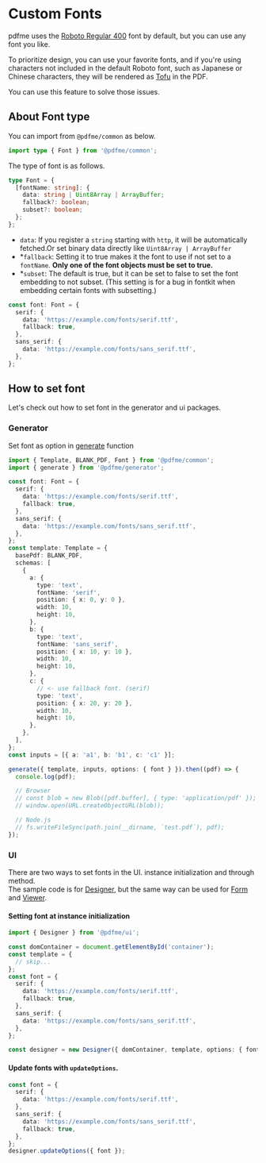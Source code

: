 # Custom Fonts

pdfme uses the [Roboto Regular 400](https://fonts.google.com/specimen/Roboto) font by default, but you can use any font you like.

To prioritize design, you can use your favorite fonts, and if you're using characters not included in the default Roboto font, such as Japanese or Chinese characters, they will be rendered as [Tofu](https://fonts.google.com/knowledge/glossary/tofu) in the PDF.

You can use this feature to solve those issues.

## About Font type

You can import from `@pdfme/common` as below.

```ts
import type { Font } from '@pdfme/common';
```

The type of font is as follows.

```ts
type Font = {
  [fontName: string]: {
    data: string | Uint8Array | ArrayBuffer;
    fallback?: boolean;
    subset?: boolean;
  };
};
```
- `data`: If you register a `string` starting with `http`, it will be automatically fetched.Or set binary data directly like `Uint8Array | ArrayBuffer`
- \*`fallback`: Setting it to true makes it the font to use if not set to a `fontName`. **Only one of the font objects must be set to true.**
- \*`subset`: The default is true, but it can be set to false to set the font embedding to not subset. (This setting is for a bug in fontkit when embedding certain fonts with subsetting.)

```ts
const font: Font = {
  serif: {
    data: 'https://example.com/fonts/serif.ttf',
    fallback: true,
  },
  sans_serif: {
    data: 'https://example.com/fonts/sans_serif.ttf',
  },
};
```

## How to set font

Let's check out how to set font in the generator and ui packages.

### Generator

Set font as option in [generate](/docs/getting-started#generator) function

```ts
import { Template, BLANK_PDF, Font } from '@pdfme/common';
import { generate } from '@pdfme/generator';

const font: Font = {
  serif: {
    data: 'https://example.com/fonts/serif.ttf',
    fallback: true,
  },
  sans_serif: {
    data: 'https://example.com/fonts/sans_serif.ttf',
  },
};
const template: Template = {
  basePdf: BLANK_PDF,
  schemas: [
    {
      a: {
        type: 'text',
        fontName: 'serif',
        position: { x: 0, y: 0 },
        width: 10,
        height: 10,
      },
      b: {
        type: 'text',
        fontName: 'sans_serif',
        position: { x: 10, y: 10 },
        width: 10,
        height: 10,
      },
      c: {
        // <- use fallback font. (serif)
        type: 'text',
        position: { x: 20, y: 20 },
        width: 10,
        height: 10,
      },
    },
  ],
};
const inputs = [{ a: 'a1', b: 'b1', c: 'c1' }];

generate({ template, inputs, options: { font } }).then((pdf) => {
  console.log(pdf);

  // Browser
  // const blob = new Blob([pdf.buffer], { type: 'application/pdf' });
  // window.open(URL.createObjectURL(blob));

  // Node.js
  // fs.writeFileSync(path.join(__dirname, `test.pdf`), pdf);
});
```

### UI

There are two ways to set fonts in the UI. instance initialization and through method.  
The sample code is for [Designer](/docs/getting-started#designer), but the same way can be used for [Form](/docs/getting-started#form) and [Viewer](/docs/getting-started#viewer).

#### Setting font at instance initialization

```ts
import { Designer } from '@pdfme/ui';

const domContainer = document.getElementById('container');
const template = {
  // skip...
};
const font = {
  serif: {
    data: 'https://example.com/fonts/serif.ttf',
    fallback: true,
  },
  sans_serif: {
    data: 'https://example.com/fonts/sans_serif.ttf',
  },
};

const designer = new Designer({ domContainer, template, options: { font } });
```

#### Update fonts with `updateOptions`.

```ts
const font = {
  serif: {
    data: 'https://example.com/fonts/serif.ttf',
  },
  sans_serif: {
    data: 'https://example.com/fonts/sans_serif.ttf',
    fallback: true,
  },
};
designer.updateOptions({ font });
```
